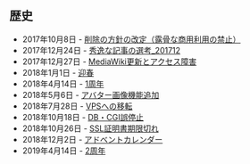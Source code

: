 <div>

## 歴史

-   2017年10月8日 - [削除の方針の改定（露骨な商用利用の禁止）](/%E7%89%B9%E5%88%A5:%E5%9B%BA%E5%AE%9A%E3%83%AA%E3%83%B3%E3%82%AF/3332 "特別:固定リンク/3332")
-   2017年12月24日 - [秀逸な記事の選考_201712](/%E7%89%B9%E5%88%A5:%E5%9B%BA%E5%AE%9A%E3%83%AA%E3%83%B3%E3%82%AF/6957 "特別:固定リンク/6957")
-   2017年12月27日 - [MediaWiki更新とアクセス障害](/%E7%89%B9%E5%88%A5:%E5%9B%BA%E5%AE%9A%E3%83%AA%E3%83%B3%E3%82%AF/6621 "特別:固定リンク/6621")
-   2018年1月1日 - [迎春](/%E7%89%B9%E5%88%A5:%E5%9B%BA%E5%AE%9A%E3%83%AA%E3%83%B3%E3%82%AF/7278 "特別:固定リンク/7278")
-   2018年4月14日 - [1周年](/%E7%89%B9%E5%88%A5:%E5%9B%BA%E5%AE%9A%E3%83%AA%E3%83%B3%E3%82%AF/10000 "特別:固定リンク/10000")
-   2018年5月6日 - [アバター画像機能追加](/%E7%89%B9%E5%88%A5:%E5%9B%BA%E5%AE%9A%E3%83%AA%E3%83%B3%E3%82%AF/10132 "特別:固定リンク/10132")
-   2018年7月28日 - [VPSへの移転](/%E7%89%B9%E5%88%A5:%E5%9B%BA%E5%AE%9A%E3%83%AA%E3%83%B3%E3%82%AF/11455 "特別:固定リンク/11455")
-   2018年10月18日 - [DB・CGI誤停止](/%E7%89%B9%E5%88%A5:%E5%9B%BA%E5%AE%9A%E3%83%AA%E3%83%B3%E3%82%AF/11596 "特別:固定リンク/11596")
-   2018年10月26日 - [SSL証明書期限切れ](/%E7%89%B9%E5%88%A5:%E5%9B%BA%E5%AE%9A%E3%83%AA%E3%83%B3%E3%82%AF/12144 "特別:固定リンク/12144")
-   2018年12月2日 - [アドベントカレンダー](/%E7%89%B9%E5%88%A5:%E5%9B%BA%E5%AE%9A%E3%83%AA%E3%83%B3%E3%82%AF/12825 "特別:固定リンク/12825")
-   2019年4月14日 - [2周年](/%E7%89%B9%E5%88%A5:%E5%9B%BA%E5%AE%9A%E3%83%AA%E3%83%B3%E3%82%AF/13033 "特別:固定リンク/13033")

</div>
